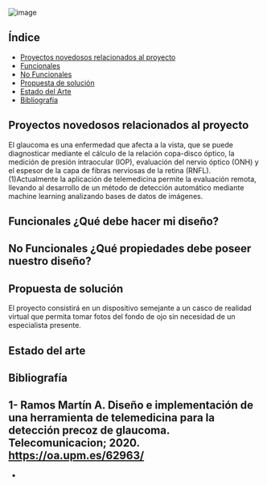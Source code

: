 

![image](https://github.com/Arianadextre/PROYECTO-DE-FUNBIO-1/assets/143019386/49b3a0ae-bdf3-441b-a9d3-cd0e4dba9c23)

## Índice
- [Proyectos novedosos relacionados al proyecto](#Proyectos-novedosos-relacionados-al-proyecto)
- [Funcionales](#Funcionales)
- [No Funcionales](#No-Funcionales)
- [Propuesta de solución](#Propuesta-de-solución)
- [Estado del Arte](#Estado-del-Arte)
- [Bibliografía](#Bibliografía)




## Proyectos novedosos relacionados al proyecto
El glaucoma es una enfermedad que afecta a la vista, que se puede diagnosticar mediante el cálculo de la relación copa-disco óptico, la medición de presión intraocular (IOP), evaluación del nervio óptico (ONH) y el espesor de la capa de fibras nerviosas de la retina (RNFL).
(1)Actualmente la aplicación de telemedicina permite la evaluación remota, llevando al desarrollo de un método de detección automático mediante machine learning analizando bases de datos de imágenes.

## Funcionales ¿Qué debe hacer mi diseño?

## No Funcionales ¿Qué propiedades debe poseer nuestro diseño?

## Propuesta de solución

El proyecto consistirá en un dispositivo semejante a un casco de realidad virtual que permita tomar fotos del fondo de ojo sin necesidad de un especialista presente.

## Estado del arte

## Bibliografía
1- Ramos Martín A. Diseño e implementación de una herramienta de telemedicina para la detección precoz de glaucoma. Telecomunicacion; 2020.
   https://oa.upm.es/62963/
- 
- 
